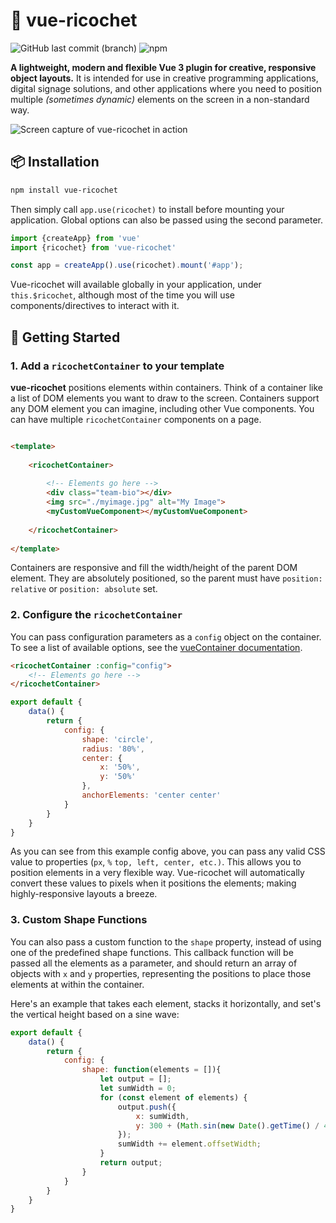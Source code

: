 # 🥏 vue-ricochet
![GitHub last commit (branch)](https://img.shields.io/github/last-commit/marchantweb/vue-ricochet/main?style=flat-square)
![npm](https://img.shields.io/npm/v/vue-ricochet?style=flat-square)

**A lightweight, modern and flexible Vue 3 plugin for creative, responsive object layouts.** It is intended for use in creative programming applications, digital signage
solutions, and other applications where you need to position multiple _(sometimes dynamic)_ elements on the screen in a non-standard way.

![Screen capture of vue-ricochet in action](https://github.com/marchantweb/vue-ricochet/blob/main/cover.gif?raw=true)

## 📦 Installation

```bash
npm install vue-ricochet
```

Then simply call `app.use(ricochet)` to install before mounting your application. Global options can also be passed using the second parameter.

```js
import {createApp} from 'vue'
import {ricochet} from 'vue-ricochet'

const app = createApp().use(ricochet).mount('#app');
```

Vue-ricochet will available globally in your application, under `this.$ricochet`, although most of the time you will use components/directives to interact with it.

## 🚀 Getting Started

### 1. Add a `ricochetContainer` to your template

**vue-ricochet** positions elements within containers. Think of a container like a list of DOM elements you want to draw to the screen. Containers support any DOM element you can imagine, including other Vue components. You can have multiple `ricochetContainer` components on a page.

```html

<template>
    
    <ricochetContainer>
        
        <!-- Elements go here -->
        <div class="team-bio"></div>
        <img src="./myimage.jpg" alt="My Image">
        <myCustomVueComponent></myCustomVueComponent>
        
    </ricochetContainer>
    
</template>
```

Containers are responsive and fill the width/height of the parent DOM element. They are absolutely positioned, so the parent must have `position: relative` or `position: absolute` set.

### 2. Configure the `ricochetContainer`

You can pass configuration parameters as a `config` object on the container. To see a list of available options, see the [vueContainer documentation](#).

```html
<ricochetContainer :config="config">
    <!-- Elements go here -->
</ricochetContainer>
```

```js
export default {
    data() {
        return {
            config: {
                shape: 'circle',
                radius: '80%',
                center: {
                    x: '50%',
                    y: '50%'
                },
                anchorElements: 'center center'
            }
        }
    }
}
```

As you can see from this example config above, you can pass any valid CSS value to properties (`px`, `%` `top, left, center, etc.)`. This allows you to position elements in a very flexible way. Vue-ricochet will automatically convert these values to pixels when it positions the elements; making highly-responsive layouts a breeze.

### 3. Custom Shape Functions

You can also pass a custom function to the `shape` property, instead of using one of the predefined shape functions. This callback function will be passed all the elements as a parameter, and should return an array of objects with `x` and `y` properties, representing the positions to place those elements at within the container.

Here's an example that takes each element, stacks it horizontally, and set's the vertical height based on a sine wave:

```js
export default {
    data() {
        return {
            config: {
                shape: function(elements = []){
                    let output = [];
                    let sumWidth = 0;
                    for (const element of elements) {
                        output.push({
                            x: sumWidth,
                            y: 300 + (Math.sin(new Date().getTime() / 400) * 100)
                        });
                        sumWidth += element.offsetWidth;
                    }
                    return output;
                }
            }
        }
    }
}
```
